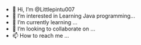 - 👋 Hi, I’m @Littlepintu007
- 👀 I’m interested in  Learning Java programming...
- 🌱 I’m currently learning ...
- 💞️ I’m looking to collaborate on ...
- 📫 How to reach me ...

<!---
Littlepintu007/Littlepintu007 is a ✨ special ✨ repository because its `README.md` (this file) appears on your GitHub profile.
You can click the Preview link to take a look at your changes.
--->
